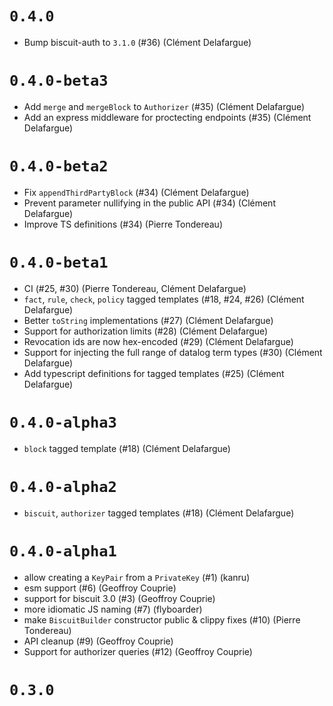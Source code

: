 # `0.4.0`

- Bump biscuit-auth to `3.1.0` (#36) (Clément Delafargue)

# `0.4.0-beta3`

- Add `merge` and `mergeBlock` to `Authorizer` (#35) (Clément Delafargue)
- Add an express middleware for proctecting endpoints (#35) (Clément Delafargue)

# `0.4.0-beta2`

- Fix `appendThirdPartyBlock` (#34) (Clément Delafargue)
- Prevent parameter nullifying in the public API (#34) (Clément Delafargue)
- Improve TS definitions (#34) (Pierre Tondereau)

# `0.4.0-beta1`

- CI (#25, #30) (Pierre Tondereau, Clément Delafargue)
- `fact`, `rule`, `check`, `policy` tagged templates (#18, #24, #26) (Clément Delafargue)
- Better `toString` implementations (#27) (Clément Delafargue)
- Support for authorization limits (#28) (Clément Delafargue)
- Revocation ids are now hex-encoded (#29) (Clément Delafargue)
- Support for injecting the full range of datalog term types (#30) (Clément Delafargue)
- Add typescript definitions for tagged templates (#25) (Clément Delafargue)

# `0.4.0-alpha3`

- `block` tagged template (#18) (Clément Delafargue)

# `0.4.0-alpha2`

- `biscuit`, `authorizer` tagged templates (#18) (Clément Delafargue)

# `0.4.0-alpha1`

- allow creating a `KeyPair` from a `PrivateKey` (#1) (kanru)
- esm support (#6) (Geoffroy Couprie)
- support for biscuit 3.0 (#3) (Geoffroy Couprie)
- more idiomatic JS naming (#7) (flyboarder)
- make `BiscuitBuilder` constructor public & clippy fixes (#10) (Pierre Tondereau)
- API cleanup (#9) (Geoffroy Couprie)
- Support for authorizer queries (#12) (Geoffroy Couprie)

# `0.3.0`
